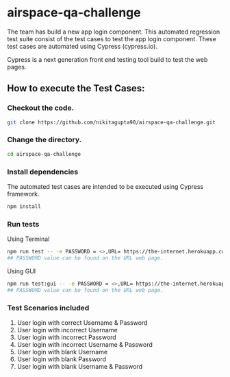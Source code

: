 # airspace-qa-challenge

The team has build a new app login component. This automated regression test suite consist of the test cases to test the app login component. These test cases are automated using Cypress (cypress.io). 

Cypress is a next generation front end testing tool build to test the web pages.

## How to execute the Test Cases:

### Checkout the code.

```sh
git clone https://github.com/nikitagupta90/airspace-qa-challenge.git
```
### Change the directory.

```sh
cd airspace-qa-challenge
```

### Install dependencies
The automated test cases are intended to be executed using Cypress framework. 

```sh
npm install
```

### Run tests 
Using Terminal

```sh
npm run test -- -e PASSWORD = <>,URL= https://the-internet.herokuapp.com/login
## PASSWORD value can be found on the URL web page.
```
Using GUI
```sh
npm run test:gui -- -e PASSWORD = <>,URL= https://the-internet.herokuapp.com/login
## PASSWORD value can be found on the URL web page.
```
### Test Scenarios included
1. User login with correct Username & Password
2. User login with incorrect Username
3. User login with incorrect Password
4. User login with incorrect Username & Password
5. User login with blank Username
6. User login with blank Password
7. User login with blank Username & Password